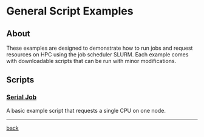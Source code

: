 # General Script Examples

## About
These examples are designed to demonstrate how to run jobs and request resources on HPC using the job scheduler SLURM. Each example comes with downloadable scripts that can be run with minor modifications.

## Scripts
### [Serial Job](Serial-Job-Example)
A basic example script that requests a single CPU on one node.

*****
[back](../)
